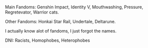 Main Fandoms: Genshin Impact, Identity V, Mouthwashing, Pressure, Regretevator, Warrior cats.

Other Fandoms: Honkai Star Rail, Undertale, Deltarune.

I actually know alot of fandoms, I just forgot the names.

DNI: Racists, Homophobes, Heterophobes
